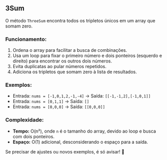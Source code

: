 ## 3Sum

O método `ThreeSum` encontra todos os tripletos únicos em um array que somam zero.

### Funcionamento:

1. Ordena o array para facilitar a busca de combinações.
2. Usa um loop para fixar o primeiro número e dois ponteiros (esquerdo e direito) para encontrar os outros dois números.
3. Evita duplicatas ao pular números repetidos.
4. Adiciona os tripletos que somam zero à lista de resultados.

### Exemplos:

- Entrada: `nums = [-1,0,1,2,-1,-4]` → Saída: `[[-1,-1,2],[-1,0,1]]`
- Entrada: `nums = [0,1,1]` → Saída: `[]`
- Entrada: `nums = [0,0,0]` → Saída: `[[0,0,0]]`

### Complexidade:

- **Tempo:** O(n²), onde `n` é o tamanho do array, devido ao loop e busca com dois ponteiros.
- **Espaço:** O(1) adicional, desconsiderando o espaço para a saída.

Se precisar de ajustes ou novos exemplos, é só avisar! 🚀
